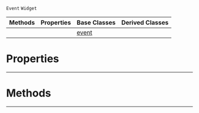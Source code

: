  `Event` `Widget`



|Methods|Properties|Base Classes|Derived Classes|
|---|---|---|---|
| | |[event](event.md)| |


 #  Properties


---  
 #  Methods


---  
 

 